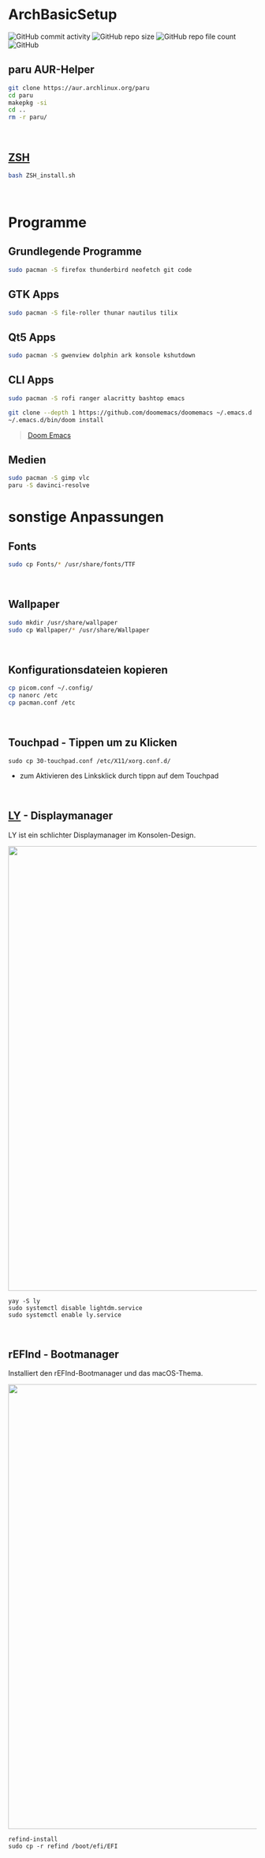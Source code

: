 # ArchBasicSetup
![GitHub commit activity](https://img.shields.io/github/commit-activity/m/Pfeffimann18/ArchSetup)
![GitHub repo size](https://img.shields.io/github/repo-size/Pfeffimann18/ArchSetup)
![GitHub repo file count](https://img.shields.io/github/directory-file-count/Pfeffimann18/ArchSetup)
![GitHub](https://img.shields.io/github/license/Pfeffimann18/ArchSetup)
</br>

## paru AUR-Helper
```bash
git clone https://aur.archlinux.org/paru
cd paru
makepkg -si
cd ..
rm -r paru/
``` 
<br />

## [ZSH](https://github.com/Pfeffimann18/ZSH)
```bash
bash ZSH_install.sh
```
</br>

# Programme

## Grundlegende Programme
```bash
sudo pacman -S firefox thunderbird neofetch git code
```

## GTK Apps
```bash
sudo pacman -S file-roller thunar nautilus tilix
```

## Qt5 Apps
```bash
sudo pacman -S gwenview dolphin ark konsole kshutdown
```

## CLI Apps
```bash
sudo pacman -S rofi ranger alacritty bashtop emacs
```

```bash
git clone --depth 1 https://github.com/doomemacs/doomemacs ~/.emacs.d
~/.emacs.d/bin/doom install
```
> [Doom Emacs](https://github.com/doomemacs/doomemacs)

## Medien
```bash
sudo pacman -S gimp vlc
paru -S davinci-resolve
```

# sonstige Anpassungen

## Fonts
```bash
sudo cp Fonts/* /usr/share/fonts/TTF
``` 
</br>

## Wallpaper
```bash
sudo mkdir /usr/share/wallpaper
sudo cp Wallpaper/* /usr/share/Wallpaper
```
</br>

## Konfigurationsdateien kopieren
```bash
cp picom.conf ~/.config/
cp nanorc /etc
cp pacman.conf /etc
```
</br>

## Touchpad - Tippen um zu Klicken
```
sudo cp 30-touchpad.conf /etc/X11/xorg.conf.d/
```
- zum Aktivieren des Linksklick durch tippn auf dem Touchpad 
<br />

## [LY](https://github.com/fairyglade/ly) - Displaymanager
LY ist ein schlichter Displaymanager im Konsolen-Design.

<p align="center">
  <img src="https://thumbs2.imgbox.com/33/8e/ahK81Qtk_t.png" width="900px">
</p>

```
yay -S ly
sudo systemctl disable lightdm.service
sudo systemctl enable ly.service
```
</br>

## rEFInd - Bootmanager
Installiert den rEFInd-Bootmanager und das macOS-Thema.

<p align="center">
  <img src="https://thumbs2.imgbox.com/4b/f5/V9FDFr5B_t.png" width="900px">
</p>

```
refind-install
sudo cp -r refind /boot/efi/EFI
```
</br>